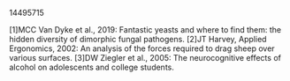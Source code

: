 14495715

[1]MCC Van Dyke et al., 2019: Fantastic yeasts and where to find them: the hidden diversity of dimorphic fungal pathogens. 
[2]JT Harvey, Applied Ergonomics, 2002: An analysis of the forces required to drag sheep over various surfaces. 
[3]DW Ziegler et al., 2005: The neurocognitive effects of alcohol on adolescents and college students. 
